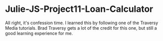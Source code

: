 # Julie-JS-Project11-Loan-Calculator

All right, it's confession time.  I learned this by following one of the Traversy Media tutorials.  Brad Traversy gets a lot of the credit for this one, but still a good learning experience for me.
